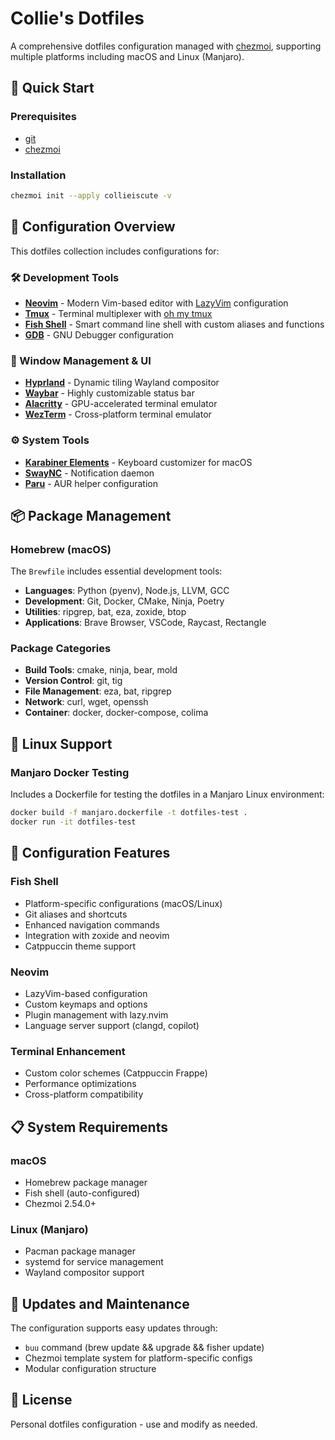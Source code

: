 # Collie's Dotfiles

A comprehensive dotfiles configuration managed with [chezmoi](https://github.com/twpayne/chezmoi), supporting multiple platforms including macOS and Linux (Manjaro).

## 🚀 Quick Start

### Prerequisites
- [git](https://github.com/git/git)
- [chezmoi](https://github.com/twpayne/chezmoi)

### Installation
```bash
chezmoi init --apply collieiscute -v
```

## 📁 Configuration Overview

This dotfiles collection includes configurations for:

### 🛠️ Development Tools
- **[Neovim](https://github.com/neovim/neovim)** - Modern Vim-based editor with [LazyVim](https://github.com/LazyVim/LazyVim) configuration
- **[Tmux](https://github.com/tmux/tmux)** - Terminal multiplexer with [oh my tmux](https://github.com/gpakosz/.tmux)
- **[Fish Shell](https://fishshell.com/)** - Smart command line shell with custom aliases and functions
- **[GDB](https://www.gnu.org/software/gdb/)** - GNU Debugger configuration

### 🎨 Window Management & UI
- **[Hyprland](https://hyprland.org/)** - Dynamic tiling Wayland compositor
- **[Waybar](https://github.com/Alexays/Waybar)** - Highly customizable status bar
- **[Alacritty](https://github.com/alacritty/alacritty)** - GPU-accelerated terminal emulator
- **[WezTerm](https://wezfurlong.org/wezterm/)** - Cross-platform terminal emulator

### ⚙️ System Tools
- **[Karabiner Elements](https://karabiner-elements.pqrs.org/)** - Keyboard customizer for macOS
- **[SwayNC](https://github.com/ErikReider/SwayNotificationCenter)** - Notification daemon
- **[Paru](https://github.com/Morganamilo/paru)** - AUR helper configuration

## 📦 Package Management

### Homebrew (macOS)
The `Brewfile` includes essential development tools:
- **Languages**: Python (pyenv), Node.js, LLVM, GCC
- **Development**: Git, Docker, CMake, Ninja, Poetry
- **Utilities**: ripgrep, bat, eza, zoxide, btop
- **Applications**: Brave Browser, VSCode, Raycast, Rectangle

### Package Categories
- **Build Tools**: cmake, ninja, bear, mold
- **Version Control**: git, tig
- **File Management**: eza, bat, ripgrep
- **Network**: curl, wget, openssh
- **Container**: docker, docker-compose, colima

## 🐧 Linux Support

### Manjaro Docker Testing
Includes a Dockerfile for testing the dotfiles in a Manjaro Linux environment:
```bash
docker build -f manjaro.dockerfile -t dotfiles-test .
docker run -it dotfiles-test
```

## 🔧 Configuration Features

### Fish Shell
- Platform-specific configurations (macOS/Linux)
- Git aliases and shortcuts
- Enhanced navigation commands
- Integration with zoxide and neovim
- Catppuccin theme support

### Neovim
- LazyVim-based configuration
- Custom keymaps and options
- Plugin management with lazy.nvim
- Language server support (clangd, copilot)

### Terminal Enhancement
- Custom color schemes (Catppuccin Frappe)
- Performance optimizations
- Cross-platform compatibility

## 📋 System Requirements

### macOS
- Homebrew package manager
- Fish shell (auto-configured)
- Chezmoi 2.54.0+

### Linux (Manjaro)
- Pacman package manager
- systemd for service management
- Wayland compositor support

## 🔄 Updates and Maintenance

The configuration supports easy updates through:
- `buu` command (brew update && upgrade && fisher update)
- Chezmoi template system for platform-specific configs
- Modular configuration structure

## 📄 License

Personal dotfiles configuration - use and modify as needed. 
